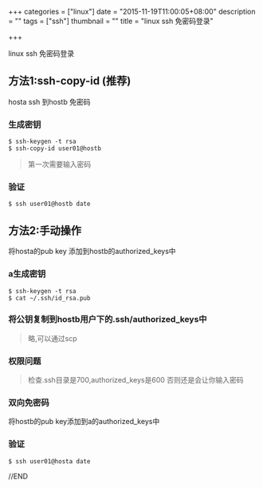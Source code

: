 +++
categories = ["linux"]
date = "2015-11-19T11:00:05+08:00"
description = ""
tags = ["ssh"]
thumbnail = ""
title = "linux ssh 免密码登录"

+++

linux ssh 免密码登录

<!--more-->

## 方法1:ssh-copy-id (推荐)

hosta ssh 到hostb 免密码

### 生成密钥

```
$ ssh-keygen -t rsa
$ ssh-copy-id user01@hostb
```

> 第一次需要输入密码

### 验证

```
$ ssh user01@hostb date
```

## 方法2:手动操作

将hosta的pub key 添加到hostb的authorized_keys中

### a生成密钥

```
$ ssh-keygen -t rsa
$ cat ~/.ssh/id_rsa.pub
```

### 将公钥复制到hostb用户下的.ssh/authorized_keys中

> 略,可以通过scp

### 权限问题

> 检查.ssh目录是700,authorized_keys是600
> 否则还是会让你输入密码

### 双向免密码

将hostb的pub key添加到a的authorized_keys中

### 验证

```
$ ssh user01@hosta date
```

//END

